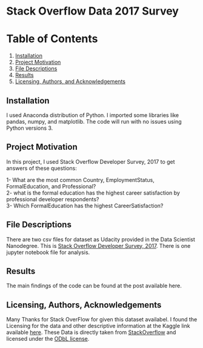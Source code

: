 # Stack Overflow Data 2017 Survey

# Table of Contents
1. [Installation](#installation)
2. [Project Motivation](#project-motivation)
3. [File Descriptions](#file-descriptions)
4. [Results](#results)
5. [Licensing, Authors, and Acknowledgements](#licensing-,-authors-,-and-acknowledgements)

## Installation
I used Anaconda distribution of Python. I imported some libraries like pandas, numpy, and matplotlib. The code will run with no issues using Python versions 3.

## Project Motivation
In this project, I used Stack Overflow Developer Survey, 2017 to get answers of these questions:<br>

1- What are the most common Country, EmploymentStatus, FormalEducation, and Professional?<br>
2- what is the formal education has the highest career satisfaction by professional developer respondents?<br>
3- Which FormalEducation has the highest CareerSatisfaction? <br>

## File Descriptions
There are two csv files for dataset as Udacity provided in the Data Scientist Nanodegree. This is [Stack Overflow Developer Survey, 2017](https://www.kaggle.com/stackoverflow/so-survey-2017#survey_results_public.csv). There is one jupyter notebook file for analysis.

## Results
The main findings of the code can be found at the post available here.

## Licensing, Authors, Acknowledgements
Many Thanks for Stack OverFlow for given this dataset availabel. I found the Licensing for the data and other descriptive information at the Kaggle link available [here](https://www.kaggle.com/stackoverflow/so-survey-2017#survey_results_public.csv). These Data is directly taken from [StackOverflow](https://insights.stackoverflow.com/survey/) and licensed under the [ODbL license](https://opendatacommons.org/licenses/odbl/1.0/).
